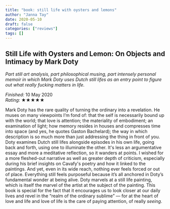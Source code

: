 ```yaml
---
title: "book: still life with oysters and lemons"
author: "Janna Tay"
date: 2020-05-10
draft: false
categories: ["reviews"]
tags: []
---
```

## Still Life with Oysters and Lemon: On Objects and Intimacy by Mark Doty

*Part still art analysis, part philosophical musing, part intensely personal memoir in which Mark Doty uses Dutch still lifes as an entry point to figure out what really fucking matters in life.*

*Finished:* 10 May 2020  
*Rating:* ★★★★★

Mark Doty has the rare quality of turning the ordinary into a revelation. He muses on many viewpoints I’m fond of: that the self is necessarily bound up with the world; that love is attention; the materiality of embodiment; an examination of light; how memory resides in houses and compresses time into space (and yes, he quotes Gaston Bachelard); the way in which description is so much more than just addressing the thing in front of you. Doty examines Dutch still lifes alongside episodes in his own life, going back and forth, using one to illuminate the other. It's less an argumentative essay and more a meditative reflection, so it wanders at points. I wished for a more fleshed-out narrative as well as greater depth of criticism, especially during his brief insights on Cavafy's poetry and how it linked to the paintings. And yet, even in its wide reach, nothing ever feels forced or out of place. Everything still feels purposeful because it’s all anchored in Doty’s fundamental wonder at being alive. Doty marvels at a still life painting, which is itself the marvel of the artist at the subject of the painting. This book is special for the fact that it encourages us to look closer at our daily lives and revel in the “realm of the ordinary sublime” — for at the heart of love and life and love of life is the care of paying attention, of really *seeing*.
